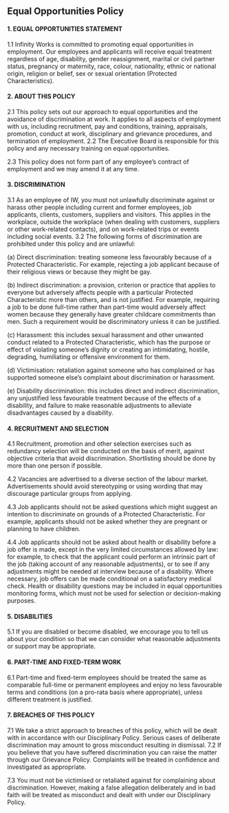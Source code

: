 
## Equal Opportunities Policy
 
#### 1.   EQUAL OPPORTUNITIES STATEMENT
1.1  Infinity Works is committed to promoting equal opportunities in employment. Our employees and applicants will receive equal treatment regardless of age, disability, gender reassignment, marital or civil partner status, pregnancy or maternity, race, colour, nationality, ethnic or national origin, religion or belief, sex or sexual orientation (Protected Characteristics).

#### 2.  ABOUT THIS POLICY
2.1  This policy sets out our approach to equal opportunities and the avoidance of discrimination at work. It applies to all aspects of employment with us, including recruitment, pay and conditions, training, appraisals, promotion, conduct at work, disciplinary and grievance procedures, and termination of employment.
2.2  The Executive Board is responsible for this policy and any necessary training on equal opportunities.
 
2.3  This policy does not form part of any employee’s contract of employment and we may amend it at any time.
 
#### 3.  DISCRIMINATION
3.1  As an employee of IW, you must not unlawfully discriminate against or harass other people including current and former employees, job applicants, clients, customers, suppliers and visitors. This applies in the workplace, outside the workplace (when dealing with customers, suppliers or other work-related contacts), and on work-related trips or events including social events.
3.2  The following forms of discrimination are prohibited under this policy and are unlawful:
 
(a)  Direct discrimination: treating someone less favourably because of a Protected Characteristic. For example, rejecting a job applicant because of their religious views or because they might be gay.
 
(b)  Indirect discrimination: a provision, criterion or practice that applies to everyone but adversely affects people with a particular Protected Characteristic more than others, and is not justified. For example, requiring a job to be done full-time rather than part-time would adversely affect women because they generally have greater childcare commitments than men. Such a requirement would be discriminatory unless it can be justified.
 
(c)  Harassment: this includes sexual harassment and other unwanted conduct related to a Protected Characteristic, which has the purpose or effect of violating someone’s dignity or creating an intimidating, hostile, degrading, humiliating or offensive environment for them.
 
(d)  Victimisation: retaliation against someone who has complained or has supported someone else’s complaint about discrimination or harassment.
 
(e)  Disability discrimination: this includes direct and indirect discrimination, any unjustified less favourable treatment because of the effects of a disability, and failure to make reasonable adjustments to alleviate disadvantages caused by a disability.

 
#### 4.  RECRUITMENT AND SELECTION
4.1  Recruitment, promotion and other selection exercises such as redundancy selection will be conducted on the basis of merit, against objective criteria that avoid discrimination. Shortlisting should be done by more than one person if possible.

4.2  Vacancies are advertised to a diverse section of the labour market. Advertisements should avoid stereotyping or using wording that may discourage particular groups from applying. 
 
4.3  Job applicants should not be asked questions which might suggest an intention to discriminate on grounds of a Protected Characteristic. For example, applicants should not be asked whether they are pregnant or planning to have children.
 
4.4  Job applicants should not be asked about health or disability before a job offer is made, except in the very limited circumstances allowed by law: for example, to check that the applicant could perform an intrinsic part of the job (taking account of any reasonable adjustments), or to see if any adjustments might be needed at interview because of a disability. Where necessary, job offers can be made conditional on a satisfactory medical check. Health or disability questions may be included in equal opportunities monitoring forms, which must not be used for selection or decision-making purposes.
 
#### 5.  DISABILITIES
5.1  If you are disabled or become disabled, we encourage you to tell us about your condition so that we can consider what reasonable adjustments or support may be appropriate.

#### 6.  PART-TIME AND FIXED-TERM WORK
6.1  Part-time and fixed-term employees should be treated the same as comparable full-time or permanent employees and enjoy no less favourable terms and conditions (on a pro-rata basis where appropriate), unless different treatment is justified.

#### 7.  BREACHES OF THIS POLICY
7.1  We take a strict approach to breaches of this policy, which will be dealt with in accordance with our Disciplinary Policy. Serious cases of deliberate discrimination may amount to gross misconduct resulting in dismissal.
7.2  If you believe that you have suffered discrimination you can raise the matter through our Grievance Policy. Complaints will be treated in confidence and investigated as appropriate.
 
7.3  You must not be victimised or retaliated against for complaining about discrimination. However, making a false allegation deliberately and in bad faith will be treated as misconduct and dealt with under our Disciplinary Policy.


